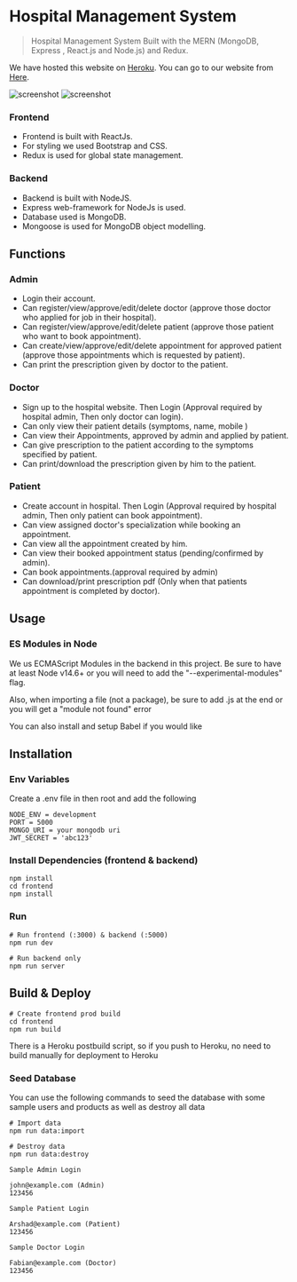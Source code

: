 # Hospital Management System

> Hospital Management System Built with the MERN (MongoDB, Express , React.js and Node.js) and Redux.

We have hosted this website on [Heroku](https://www.heroku.com).
You can go to our website from [Here](https://hospital-managementapp.herokuapp.com/).

![screenshot](https://ibb.co/TtXLJjJ)
![screenshot](https://ibb.co/42WTb1r)

### Frontend

- Frontend is built with ReactJs.
- For styling we used Bootstrap and CSS.
- Redux is used for global state management.

### Backend

- Backend is built with NodeJS.
- Express web-framework for NodeJs is used.
- Database used is MongoDB.
- Mongoose is used for MongoDB object modelling.

## Functions

### Admin

- Login their account.
- Can register/view/approve/edit/delete doctor (approve those doctor who applied for job in their hospital).
- Can register/view/approve/edit/delete patient (approve those patient who want to book appointment).
- Can create/view/approve/edit/delete appointment for approved patient (approve those appointments which is requested by patient).
- Can print the prescription given by doctor to the patient.

### Doctor

- Sign up to the hospital website. Then Login (Approval required by hospital admin, Then only doctor can login).
- Can only view their patient details (symptoms, name, mobile )
- Can view their Appointments, approved by admin and applied by patient.
- Can give prescription to the patient according to the symptoms specified by patient.
- Can print/download the prescription given by him to the patient.

### Patient

- Create account in hospital. Then Login (Approval required by hospital admin, Then only patient can book appointment).
- Can view assigned doctor's specialization while booking an appointment.
- Can view all the appointment created by him.
- Can view their booked appointment status (pending/confirmed by admin).
- Can book appointments.(approval required by admin)
- Can download/print prescription pdf (Only when that patients appointment is completed by doctor).

## Usage

### ES Modules in Node

We us ECMAScript Modules in the backend in this project. Be sure to have at least Node v14.6+ or you will need to add the "--experimental-modules" flag.

Also, when importing a file (not a package), be sure to add .js at the end or you will get a "module not found" error

You can also install and setup Babel if you would like

## Installation

### Env Variables

Create a .env file in then root and add the following

```
NODE_ENV = development
PORT = 5000
MONGO_URI = your mongodb uri
JWT_SECRET = 'abc123'
```

### Install Dependencies (frontend & backend)

```
npm install
cd frontend
npm install
```

### Run

```
# Run frontend (:3000) & backend (:5000)
npm run dev

# Run backend only
npm run server
```

## Build & Deploy

```
# Create frontend prod build
cd frontend
npm run build
```

There is a Heroku postbuild script, so if you push to Heroku, no need to build manually for deployment to Heroku

### Seed Database

You can use the following commands to seed the database with some sample users and products as well as destroy all data

```
# Import data
npm run data:import

# Destroy data
npm run data:destroy
```

```
Sample Admin Login

john@example.com (Admin)
123456

```

```
Sample Patient Login

Arshad@example.com (Patient)
123456

```

```
Sample Doctor Login

Fabian@example.com (Doctor)
123456

```
